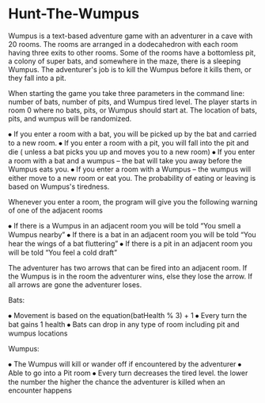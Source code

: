 # Hunt-The-Wumpus
Wumpus is a text-based adventure game with an adventurer in a cave with 20 rooms. The rooms are arranged in a dodecahedron with each room having three exits to other rooms. Some of the rooms have a bottomless pit, a colony of super bats, and somewhere in the maze, there is a sleeping Wumpus. The adventurer's job is to kill the Wumpus before it kills them, or they fall into a pit.

When starting the game you take three parameters in the command line: number of bats, number of pits, and Wumpus tired level. The player starts in room 0 where no bats, pits, or Wumpus should start at. The location of bats, pits, and wumpus will be randomized.

⦁ If you enter a room with a bat, you will be picked up by the bat and carried to a new room. 
⦁ If you enter a room with a pit, you will fall into the pit and die ( unless a bat picks you up and moves you to a new room) 
⦁ If you enter a room with a bat and a wumpus – the bat will take you away before the Wumpus eats you. 
⦁ If you enter a room with a Wumpus – the wumpus will either move to a new room or eat you. The probability of eating or leaving is based on Wumpus's tiredness.

Whenever you enter a room, the program will give you the following warning of one of the adjacent rooms

⦁ If there is a Wumpus in an adjacent room you will be told “You smell a Wumpus nearby” 
⦁ If there is a bat in an adjacent room you will be told “You hear the wings of a bat fluttering” 
⦁ If there is a pit in an adjacent room you will be told “You feel a cold draft”

The adventurer has two arrows that can be fired into an adjacent room. If the Wumpus is in the room the adventurer wins, else they lose the arrow. If all arrows are gone the adventurer loses.

Bats:

⦁ Movement is based on the equation(batHealth % 3) + 1 
⦁ Every turn the bat gains 1 health
⦁ Bats can drop in any type of room including pit and wumpus locations

Wumpus: 

⦁ The Wumpus will kill or wander off if encountered by the adventurer 
⦁ Able to go into a Pit room 
⦁ Every turn decreases the tired level. the lower the number the higher the chance the adventurer is killed when an encounter happens
